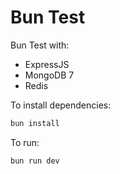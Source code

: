 # Bun Test

Bun Test with:

- ExpressJS
- MongoDB 7
- Redis

To install dependencies:

```bash
bun install
```

To run:

```bash
bun run dev
```
